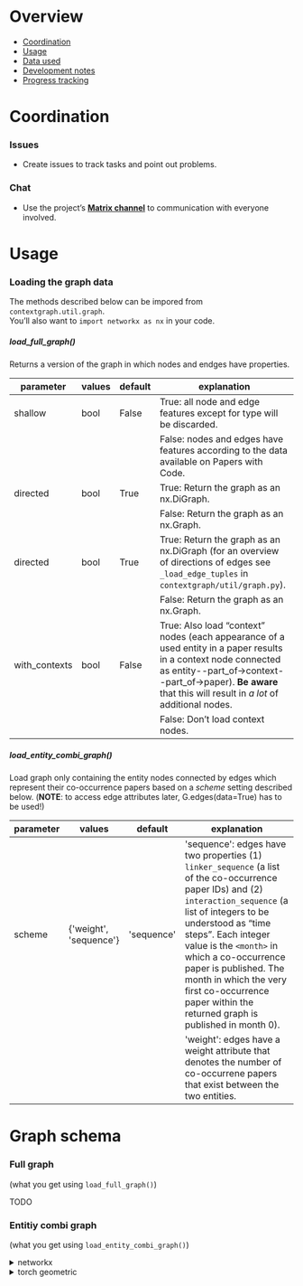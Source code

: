 # Overview

* [Coordination](#coordination)
* [Usage](#usage)
* [Data used](development.md#data)
* [Development notes](development.md#directory-structure-overview)
* [Progress tracking](progress_tracking.md)

# Coordination

### Issues

* Create issues to track tasks and point out problems.

### Chat

* Use the project’s **[Matrix channel](https://matrix.to/#/!TJpokbSjPiQzYMsiFC:kit.edu?via=kit.edu)** to communication with everyone involved.

# Usage

### Loading the graph data

The methods described below can be impored from `contextgraph.util.graph`.  
You’ll also want to `import networkx as nx` in your code.

##### load\_full\_graph()

Returns a version of the graph in which nodes and endges have properties.

parameter | values | default | explanation
--------- | ------ | ------- | -----------
shallow   | bool   | False   | True: all node and edge features except for type will be discarded.
&zwnj;    | &zwnj; | &zwnj;  | False: nodes and edges have features according to the data available on Papers with Code.
directed  | bool   | True    | True: Return the graph as an nx.DiGraph.
&zwnj;    | &zwnj; | &zwnj;  | False: Return the graph as an nx.Graph.
directed  | bool   | True    | True: Return the graph as an nx.DiGraph (for an overview of directions of edges see `_load_edge_tuples` in `contextgraph/util/graph.py`).
&zwnj;    | &zwnj; | &zwnj;  | False: Return the graph as an nx.Graph.
with\_contexts  | bool | False | True: Also load “context” nodes (each appearance of a used entity in a paper results in a context node connected as entity--part\_of-&gt;context--part\_of-&gt;paper). **Be aware** that this will result in *a lot* of additional nodes.
&zwnj;    | &zwnj; | &zwnj;  | False: Don’t load context nodes.

##### load\_entity\_combi\_graph()

Load graph only containing the entity nodes connected by edges which represent their co-occurrence papers based on a *scheme* setting described below. (**NOTE**: to access edge attributes later, G.edges(data=True) has to be used!)

parameter | values | default | explanation
--------- | ------ | ------- | -----------
scheme    | {'weight', 'sequence'} | 'sequence' | 'sequence': edges have two properties (1) `linker_sequence` (a list of the co-occurrence paper IDs) and (2) `interaction_sequence` (a list of integers to be understood as “time steps”. Each integer value is the `<month>` in which a co-occurrence paper is published. The month in which the very first co-occurrence paper within the returned graph is published in month 0).
&zwnj;    | &zwnj; | &zwnj;  | 'weight': edges have a weight attribute that denotes the number of co-occurrene papers that exist between the two entities.


# Graph schema

### Full graph

(what you get using `load_full_graph()`)

TODO

### Entitiy combi graph

(what you get using `load_entity_combi_graph()`)

<details>
<summary>networkx</summary>

* node features
    * tasks
        * id (str)
        * type (str)
        * name (str)
        * description (str)
        * categories (list)
    * method
        * url (str)
        * name (str)
        * full\_name (str)
        * description (str)
        * paper (dict)
        * introduced\_year (int)
        * source\_url (str)
        * source\_title (str)
        * code\_snippet_url (str)
        * num\_papers (int)
        * id (str)
        * type (str)
    * dataset
        * url (str)
        * name (str)
        * full\_name (str)
        * homepage (str)
        * description (str)
        * paper (dict)
        * introduced_date (str)
        * warning (NoneType)
        * modalities (list)
        * languages (list)
        * num_papers (int)
        * data\_loaders (list)
        * id (str)
        * type (str)
        * year (int)
        * month (int)
        * day (int)
        * variant\_surface\_forms (list)

</details>

<details>
<summary>torch geometric</summary>

* node features
    * tasks
        * id (int)
        * type (one-hot encoding)
        * description (bag of words)
        * categories (one-hot enconding)
    * method
        * id (int)
        * type (one-hot encoding)
        * description (bag of words)
        * introduced\_year (int)
        * num\_papers (int)
    * dataset
        * id (int)
        * type (one-hot encoding)
        * description (bag of words)
        * introduced\_date (int)
        * modalities (one-hot encoding)
        * num\_papers (int)
        * data\_loaders (int (number of data loaders))

</details>
